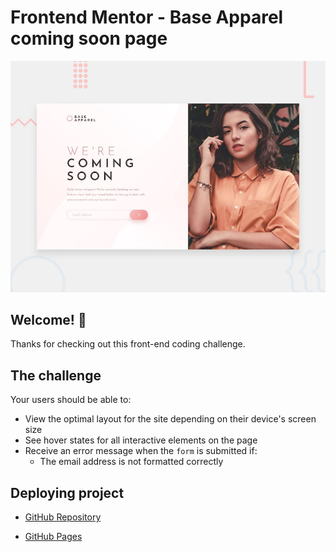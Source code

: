# Frontend Mentor - Base Apparel coming soon page

![Design preview for the Base Apparel coming soon page coding challenge](./design/desktop-preview.jpg)

## Welcome! 👋

Thanks for checking out this front-end coding challenge.

## The challenge

Your users should be able to:

- View the optimal layout for the site depending on their device's screen size
- See hover states for all interactive elements on the page
- Receive an error message when the `form` is submitted if:
  - The email address is not formatted correctly

## Deploying project

- [GitHub Repository](https://github.com/gatul6400/MinorProjectOrderSummary_FrontendMentor.github.io/tree/main/base-apparel-coming-soon-master)

- [GitHub Pages](https://gatul6400.github.io/MinorProjectOrderSummary_FrontendMentor.github.io/base-apparel-coming-soon-master/)